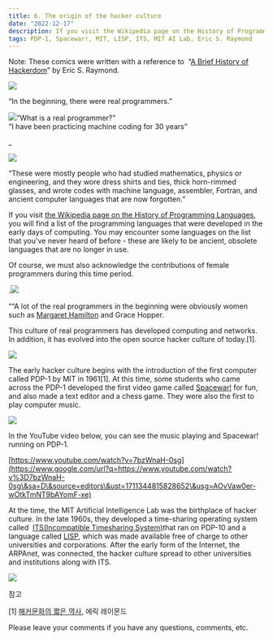 ```yaml
---
title: 6. The origin of the hacker culture
date: "2022-12-17"
description: If you visit the Wikipedia page on the History of Programming Languages, you will find a list of the programming languages that were developed in the early days of computing... 
tags: PDP-1, Spacewar!, MIT, LISP, ITS, MIT AI Lab, Eric S. Raymond
---
```


Note: These comics were written with a reference to  “[A Brief History of Hackerdom](https://www.google.com/url?q=http://www.catb.org/~esr/writings/cathedral-bazaar/hacker-history/\&sa=D\&source=editors\&ust=1711344815826052\&usg=AOvVaw1hhNtgiZ4iwOVv7n966JhY)” by Eric S. Raymond.

![](images/image6.png)

“In the beginning, there were real programmers.”

![](images/image1.png)“What is a real programmer?”\
“I have been practicing machine coding for 30 years”

\_

![](images/image7.png)

“These were mostly people who had studied mathematics, physics or engineering, and they wore dress shirts and ties, thick horn-rimmed glasses, and wrote codes with machine language, assembler, Fortran, and ancient computer languages that are now forgotten.”

If you visit [the Wikipedia page on the History of Programming Languages](https://www.google.com/url?q=https://en.wikipedia.org/wiki/History_of_programming_languages\&sa=D\&source=editors\&ust=1711344815827013\&usg=AOvVaw3UaJts5ZTFuo8WpLDedMCY), you will find a list of the programming languages that were developed in the early days of computing. You may encounter some languages on the list that you've never heard of before - these are likely to be ancient, obsolete languages that are no longer in use.

Of course, we must also acknowledge the contributions of female programmers during this time period.

.![](images/image4.png)

““A lot of the real programmers in the beginning were obviously women such as [Margaret Hamilton](https://www.google.com/url?q=https://en.wikipedia.org/wiki/Margaret_Hamilton_\(software_engineer\)\&sa=D\&source=editors\&ust=1711344815827703\&usg=AOvVaw3HBhMUEjw9k2tnhafq0sye) and Grace Hopper.

This culture of real programmers has developed computing and networks. In addition, it has evolved into the open source hacker culture of today.\[1].

![](images/image2.png)

The early hacker culture begins with the introduction of the first computer called PDP-1 by MIT in 1961\[1]. At this time, some students who came across the PDP-1 developed the first video game called [Spacewar!](https://www.google.com/url?q=https://en.wikipedia.org/wiki/Spacewar!\&sa=D\&source=editors\&ust=1711344815828204\&usg=AOvVaw2bc_EyRX-19Ol_owmzNTwB) for fun, and also made a text editor and a chess game. They were also the first to play computer music.

![](images/image5.png)

In the YouTube video below, you can see the music playing and Spacewar! running on PDP-1.

[https://www.youtube.com/watch?v=7bzWnaH-0sg](https://www.google.com/url?q=https://www.youtube.com/watch?v%3D7bzWnaH-0sg\&sa=D\&source=editors\&ust=1711344815828652\&usg=AOvVaw0er-wOtkTmNT9bAYomF-xe)

At the time, the MIT Artificial Intelligence Lab was the birthplace of hacker culture. In the late 1960s, they developed a time-sharing operating system called  [ITS(Incompatible Timesharing System)](https://www.google.com/url?q=https://en.wikipedia.org/wiki/Incompatible_Timesharing_System\&sa=D\&source=editors\&ust=1711344815829081\&usg=AOvVaw1afu5t-CDu1Wj4vfGRwlkh)that ran on PDP-10 and a language called [LISP](https://www.google.com/url?q=https://ko.wikipedia.org/wiki/%25EB%25A6%25AC%25EC%258A%25A4%25ED%2594%2584\&sa=D\&source=editors\&ust=1711344815829255\&usg=AOvVaw04VTrvPB60STMiV5G1HwsG), which was made available free of charge to other universities and corporations. After the early form of the Internet, the ARPAnet, was connected, the hacker culture spread to other universities and institutions along with ITS.

![](images/image3.png)

참고

\[1] [해커문화의 짧은 역사](https://www.google.com/url?q=https://github.com/ganadist/catb/blob/master/md/01_brief_history.markdown\&sa=D\&source=editors\&ust=1711344815829734\&usg=AOvVaw1jgjQVZSC88E3ieqqQ_uYz), 에릭 레이몬드

Please leave your comments if you have any questions, comments, etc.

 
